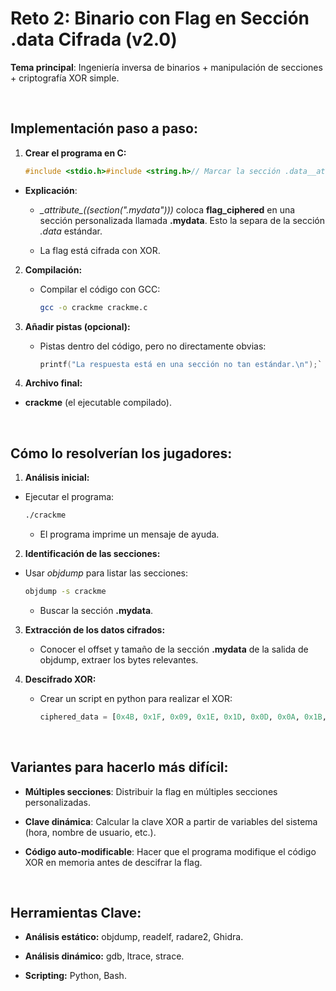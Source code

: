 # Reto 2: Binario con Flag en Sección .data Cifrada (v2.0)

**Tema principal**: Ingeniería inversa de binarios + manipulación de secciones + criptografía XOR simple.

<br>

## Implementación paso a paso:

1.  **Crear el programa en C:**

    ```c
    #include <stdio.h>#include <string.h>// Marcar la sección .data__attribute__((section(".mydata"))) char flag_ciphered[] = {    0x4B, 0x1F, 0x09, 0x1E, 0x1D, 0x0D, 0x0A, 0x1B, 0x01, 0x5A,    0x57, 0x4C, 0x5D, 0x59, 0x5B, 0x18, 0x0E, 0x1D, 0x0C, 0x10,        0x06, 0x07, 0x0C, 0x04};int main() {    // Simplemente mostrar un mensaje para distraer    printf("Ejecuta 'objdump -s <nombre_del_ejecutable>' para inspeccionar las secciones.\n");        return 0;}`
    ```

- **Explicación**:
    
    - *_*attribute*\_((section(".mydata")))* coloca **flag_ciphered** en una sección personalizada llamada **.mydata**. Esto la separa de la sección *.data* estándar.
        
    - La flag está cifrada con XOR.
        

2.  **Compilación:**
    
    - Compilar el código con GCC:
        
        ```bash
        gcc -o crackme crackme.c
        ```
        
3.  **Añadir pistas (opcional):**
    
    - Pistas dentro del código, pero no directamente obvias:
        
        ```c
        printf("La respuesta está en una sección no tan estándar.\n");`
        ```
        
4.  **Archivo final:**
    

- **crackme** (el ejecutable compilado).

<br>

## Cómo lo resolverían los jugadores:

1.  **Análisis inicial:**

- Ejecutar el programa:
    
    ```bash
    ./crackme
    ```

    - El programa imprime un mensaje de ayuda.

2.  **Identificación de las secciones:**

- Usar *objdump* para listar las secciones:
    
    ```bash
    objdump -s crackme
    ```
    
    - Buscar la sección **.mydata**.

3.  **Extracción de los datos cifrados:**
    
    - Conocer el offset y tamaño de la sección **.mydata** de la salida de objdump, extraer los bytes relevantes.
4.  **Descifrado XOR:**
    
    - Crear un script en python para realizar el XOR:
    
        ```python
        ciphered_data = [0x4B, 0x1F, 0x09, 0x1E, 0x1D, 0x0D, 0x0A, 0x1B, 0x01, 0x5A,                 0x57, 0x4C, 0x5D, 0x59, 0x5B, 0x18, 0x0E, 0x1D, 0x0C, 0x10,                                  0x06, 0x07, 0x0C, 0x04]key = 0x42  # Clave XOR (la más común en CTFs, ¡ojo!)decrypted_flag = ''.join(chr(byte ^ key) for byte in ciphered_data)print(decrypted_flag)  # -> "FLAG{SECCIONES_CUSTOM}"`
        ```
    
<br>


## Variantes para hacerlo más difícil:

- **Múltiples secciones**: Distribuir la flag en múltiples secciones personalizadas.
    
- **Clave dinámica**: Calcular la clave XOR a partir de variables del sistema (hora, nombre de usuario, etc.).
    
- **Código auto-modificable**: Hacer que el programa modifique el código XOR en memoria antes de descifrar la flag.  

<br/>
    

## Herramientas Clave:

- **Análisis estático:** objdump, readelf, radare2, Ghidra.
    
- **Análisis dinámico:** gdb, ltrace, strace.
    
- **Scripting:** Python, Bash.